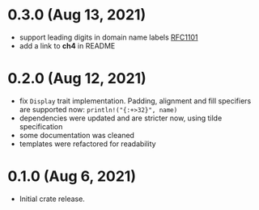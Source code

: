 # 0.3.0 (Aug 13, 2021)

- support leading digits in domain name labels [RFC1101](https://www.rfc-editor.org/rfc/rfc1101.html)
- add a link to **ch4** in README

# 0.2.0 (Aug 12, 2021)

- fix `Display` trait implementation. Padding, alignment and fill specifiers are
  supported now: `println!("{:+>32}", name)`
- dependencies were updated and are stricter now, using tilde specification
- some documentation was cleaned
- templates were refactored for readability

# 0.1.0 (Aug 6, 2021)

- Initial crate release.
